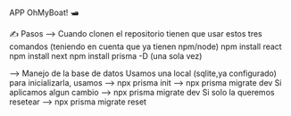 APP OhMyBoat! 🛥️

✍️ Pasos
--> Cuando clonen el repositorio tienen que usar estos tres comandos (teniendo en cuenta que ya tienen npm/node)
npm install react
npm install next
npm install prisma -D
(una sola vez)

--> Manejo de la base de datos
Usamos una local (sqlite,ya configurado)
para inicializarla, usamos
--> npx prisma init
--> npx prisma migrate dev
Si aplicamos algun cambio
--> npx prisma migrate dev
Si solo la queremos resetear
--> npx prisma migrate reset
